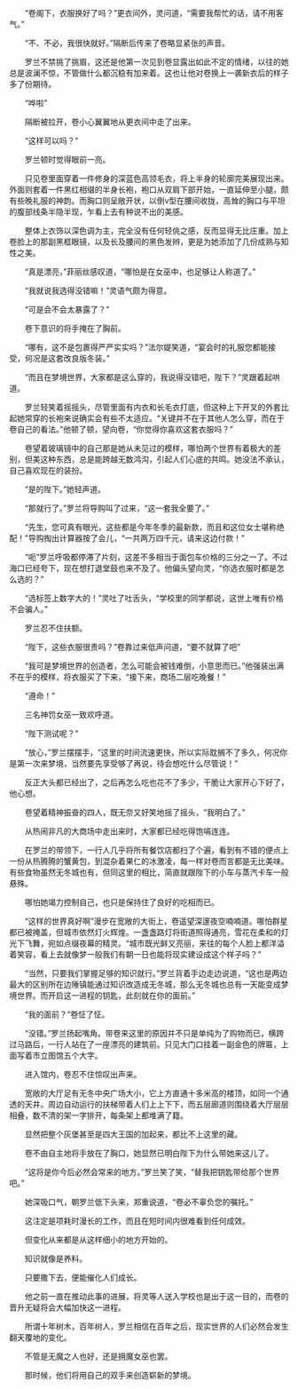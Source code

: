 　　“卷阁下，衣服换好了吗？”更衣间外，灵问道，“需要我帮忙的话，请不用客气。”

　　“不、不必，我很快就好。”隔断后传来了卷略显紧张的声音。

　　罗兰不禁挑了挑眉，这还是他第一次见到卷显露出如此不定的情绪，以往的她总是波澜不惊，不管做什么都沉稳有加来着。这也让他对卷换上一袭新衣后的样子多了份期待。

　　“哗啦”

　　隔断被拉开，卷小心翼翼地从更衣间中走了出来。

　　“这样可以吗？”

　　罗兰顿时觉得眼前一亮。

　　只见卷里面穿着一件修身的深蓝色高领毛衣，将上半身的轮廓完美展现出来。外面则套着一件黑红相缀的半身长袍，袍口从双肩下部开始，一直延伸至小腿，颇有些晚礼服的神韵。而胸口则呈敞开状，以倒v型在腰间收拢，高耸的胸口与平坦的腹部线条半隐半现，乍看上去有种说不出的美感。

　　整体上衣饰以深色调为主，完全没有任何轻佻之感，反而显得无比庄重。加上卷脸上的那副黑框眼镜，以及长及腰间的黑色发辫，更是为她添加了几份成熟与知性之美。

　　“真是漂亮，”菲丽丝感叹道，“哪怕是在女巫中，也足够让人称道了。”

　　“我就说我选得没错嘛！”灵语气颇为得意。

　　“可是会不会太暴露了？”

　　卷下意识的将手掩在了胸前。

　　“哪有，这不是包裹得严严实实吗？”法尔媞笑道，“宴会时的礼服您都能接受，何况是这套改良版冬装。”

　　“而且在梦境世界，大家都是这么穿的，我说得没错吧，陛下？”灵跟着起哄道。

　　罗兰轻笑着摇摇头，尽管里面有内衣和长毛衣打底，但这种上下开叉的外套比起她常穿的长袍来说确实会有些不太适应。“关键并不在于其他人怎么穿，而在于卷自己的看法。”他顿了顿，望向卷，“你觉得你喜欢这套衣服吗？”

　　卷望着玻璃镜中的自己那是她从未见过的模样，哪怕两个世界有着极大的差别，但美这种东西，总是能跨越无数鸿沟，引起人们心底的共鸣。她没法不承认，自己喜欢现在的装扮。

　　“是的陛下。”她轻声道。

　　“那就行了。”罗兰将导购叫了过来，“这一套我全要了。”

　　“先生，您可真有眼光，这些都是今年冬季的最新款，而且和这位女士堪称绝配！”导购掏出计算器按了会儿，“一共两万四千元，请来这边付款！”

　　“呃”罗兰呼吸都停滞了片刻，这差不多相当于面包车价格的三分之一了。不过海口已经夸下，现在想打退堂鼓也来不及了。他偏头望向灵，“你选衣服时都是怎么选的？”

　　“选标签上数字大的！”灵吐了吐舌头，“学校里的同学都说，这世上唯有价格不会骗人。”

　　罗兰忍不住扶额。

　　“陛下，这些衣服很贵吗？”卷靠过来低声问道，“要不就算了吧”

　　“我可是梦境世界的创造者，怎么可能会被钱难倒，小意思而已。”他强装出满不在乎的模样，将衣服买了下来，“接下来，商场二层吃晚餐！”

　　“遵命！”

　　三名神罚女巫一致欢呼道。

　　“陛下测试呢？”

　　“放心，”罗兰摆摆手，“这里的时间流速更快，所以实际耽搁不了多久，何况你是第一次来梦境，当然要先享受够了再说，待会想吃什么尽管说！”

　　反正大头都已经出了，之后再怎么吃也花不了多少，干脆让大家开心下好了，他心想。

　　卷望着精神振奋的四人，既无奈又好笑地摇了摇头，“我明白了。”

　　从热闹非凡的大商场中走出来时，大家都已经吃得饱嗝连连。

　　在罗兰的带领下，一行人几乎将所有餐饮店都扫了个遍，看到有不错的便点上一份从热腾腾的蟹黄包，到混杂着果仁的冰激凌，每一样对卷而言都是无比美味。有些食物虽然无冬城也有，但同这里的相比，简直就跟陛下的小车与蒸汽卡车一般悬殊。

　　哪怕她竭力控制自己，也只是保持住了良好的吃相而已。

　　“这样的世界真好啊”漫步在宽敞的大街上，卷遥望深邃夜空喃喃道。哪怕群星都已被掩盖，但城市依然灯火辉煌。一盏盏路灯将街道照得通亮，雪花在柔和的灯光下飞舞，宛如点缀夜幕的精灵。“城市既光鲜又亮丽，来往的每个人脸上都洋溢着笑容，看上去就像梦一般我们有朝一日也能将现实建设成这个样子吗？”

　　“当然，只要我们掌握足够的知识就行。”罗兰背着手边走边说道，“这也是两边最大的区别所在边陲镇能通过知识改造成无冬城，那么无冬城也总有一天能变成梦境世界。而开启这一进程的钥匙，此刻就在你的面前。”

　　“我的面前？”卷怔了怔。

　　“没错。”罗兰扬起嘴角。带卷来这里的原因并不只是单纯为了购物而已，横跨过马路后，一行人站在了一座漂亮的建筑前。只见大门口挂着一副金色的牌匾，上面写着市立图馆五个大字。

　　进入馆内，卷忍不住惊叹出声来。

　　宽敞的大厅足有无冬中央广场大小，它上方直通十多米高的楼顶，如同一个通透的天井。周边自动运行的扶梯带着人们上上下下，而五层廊道则围绕着大厅层层相叠，数不清的架一字排开，每条架上都堆满了籍。

　　显然把整个灰堡甚至是四大王国的加起来，都比不上这里的藏。

　　卷不由自主地将手放在了胸口，她显然已明白陛下为什么带她来这儿了。

　　“这将是你今后必然会常来的地方。”罗兰笑了笑，“替我把钥匙带给那个世界吧。”

　　她深吸口气，朝罗兰低下头来，郑重说道，“卷必不辜负您的嘱托。”

　　这注定是项耗时漫长的工作，而且在短时间内很难看到任何成效。

　　但变化从来都是从这样细小的地方开始的。

　　知识就像是养料。

　　只要撒下去，便能催化人们成长。

　　他之前一直在推动此事的进展，将灵等人送入学校也是出于这一目的，而卷的晋升无疑将会大幅加快这一进程。

　　所谓十年树木，百年树人，罗兰相信在百年之后，现实世界的人们必然会发生翻天覆地的变化。

　　不管是无魔之人也好，还是拥魔女巫也罢。

　　那时候，他们将用自己的双手来创造崭新的梦境。
